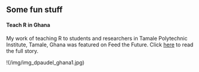 ## Some fun stuff

#### Teach R in Ghana


My work of teaching R to students and researchers in Tamale Polytechnic Institute, Tamale, Ghana was featured on Feed the Future. Click [here](https://horticulture.ucdavis.edu/blog/students-help-students-learn-state-art-science) to read the full story.

!(/img/img_dpaudel_ghana1.jpg)
